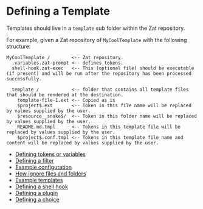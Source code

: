# Defining a Template

Templates should live in a `template` sub folder within the Zat repository.

For example, given a Zat repository of `MyCoolTemplate` with the following structure:

```
MyCoolTemplate /        <-- Zat repository.
  .variables.zat-prompt <-- defines tokens.
  shell-hook.zat-exec   <-- This (optional file) should be executable (if present) and will be run after the repository has been processed successfully.

  template /            <-- folder that contains all template files that should be rendered at the destination.
    template-file-1.ext <-- Copied as is
    $project$.ext       <-- Token in this file name will be replaced by values supplied by the user.
    $resource__snake$/  <-- Token in this folder name will be replaced by values supplied by the user.
    README.md.tmpl      <-- Tokens in this template file will be replaced by values supplied by the user.
    $project$.conf.tmpl <-- Tokens in this template file name and content will be replaced by values supplied by the user.
```

- [Defining tokens or variables](defining-a-template/defining-tokens.md)
- [Defining a filter](defining-a-template/structure-of-a-filter.md)
- [Example configuration](defining-a-template/example-configuration.md)
- [How ignore files and folders](defining-a-template/how-to-ignore-files-and-folders.md)
- [Example templates](defining-a-template/example-templates.md)
- [Defining a shell hook](defining-a-template/shell-hooks.md)
- [Defining a plugin](defining-a-template/plugins.md)
- [Defining a choice](defining-a-template/choices.md)
